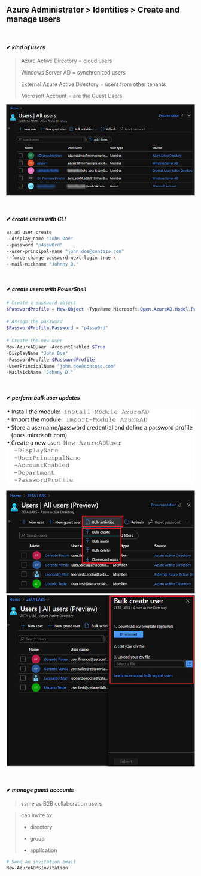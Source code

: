 ## Azure Administrator > Identities > Create and manage users
&nbsp;
#### ✔ _kind of users_

> Azure Active Directory          = cloud users
>
> Windows Server AD               = synchronized users
>
> External Azure Active Directory = users from other tenants
>
> Microsoft Account               = are the Guest Users

![](/assets/images/identities/2.1.png)

&nbsp;
#### ✔ _create users with CLI_

```bash
az ad user create
--display_name "John Doe"
--password "p4ssw0rd"
--user-principal-name "john.doe@contoso.com"
--force-change-password-next-login true \
--mail-nickname "Johnny D."
```
&nbsp;
#### ✔ _create users with PowerShell_

```powershell
# Create a password object
$PasswordProfile = New-Object -TypeName Microsoft.Open.AzureAD.Model.PasswordProfile

# Assign the password
$PasswordProfile.Password = "p4ssw0rd"

# Create the new user
New-AzureADUser -AccountEnabled $True
-DisplayName "John Doe"
-PasswordProfile $PasswordProfile
-UserPrincipalName "john.doe@contoso.com"
-MailNickName "Johnny D."
```
&nbsp;
#### ✔ _perform bulk user updates_

![](/assets/images/identities/2.3.png)

![](/assets/images/identities/2.2.png)

&nbsp;
#### ✔ _manage guest accounts_

> same as B2B collaboration users

> can invite  to:
>
> * directory
>
> * group
>
> * application

```powershell
# Send an invitation email
New-AzureADMSInvitation
```

